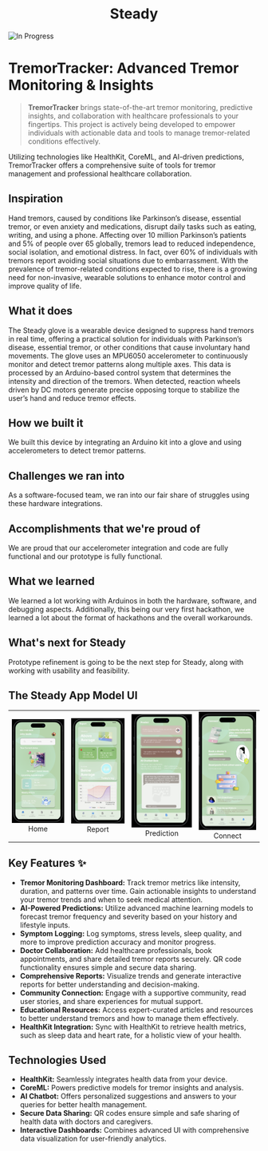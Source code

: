 <h1 align="center">
  Steady
</h1>

![In Progress](https://img.shields.io/badge/status-in%20progress-yellow.svg)

# TremorTracker: Advanced Tremor Monitoring & Insights

> **TremorTracker** brings state-of-the-art tremor monitoring, predictive insights, and collaboration with healthcare professionals to your fingertips. This project is actively being developed to empower individuals with actionable data and tools to manage tremor-related conditions effectively.

Utilizing technologies like HealthKit, CoreML, and AI-driven predictions, TremorTracker offers a comprehensive suite of tools for tremor management and professional healthcare collaboration.

## Inspiration
Hand tremors, caused by conditions like Parkinson’s disease, essential tremor, or even anxiety and medications, disrupt daily tasks such as eating, writing, and using a phone. Affecting over 10 million Parkinson’s patients and 5% of people over 65 globally, tremors lead to reduced independence, social isolation, and emotional distress. In fact, over 60% of individuals with tremors report avoiding social situations due to embarrassment. With the prevalence of tremor-related conditions expected to rise, there is a growing need for non-invasive, wearable solutions to enhance motor control and improve quality of life.

## What it does
The Steady glove is a wearable device designed to suppress hand tremors in real time, offering a practical solution for individuals with Parkinson’s disease, essential tremor, or other conditions that cause involuntary hand movements. The glove uses an MPU6050 accelerometer to continuously monitor and detect tremor patterns along multiple axes. This data is processed by an Arduino-based control system that determines the intensity and direction of the tremors. When detected, reaction wheels driven by DC motors generate precise opposing torque to stabilize the user’s hand and reduce tremor effects.

## How we built it
We built this device by integrating an Arduino kit into a glove and using accelerometers to detect tremor patterns.

## Challenges we ran into
As a software-focused team, we ran into our fair share of struggles using these hardware integrations.

## Accomplishments that we're proud of
We are proud that our accelerometer integration and code are fully functional and our prototype is fully functional.

## What we learned
We learned a lot working with Arduinos in both the hardware, software, and debugging aspects. Additionally, this being our very first hackathon, we learned a lot about the format of hackathons and the overall workarounds.

## What's next for Steady
Prototype refinement is going to be the next step for Steady, along with working with usability and feasibility.

## The Steady App Model UI

<table>
  <tr>
    <td align="center"><img src="Files/Home.png" alt="Home" width="200"/><br>Home</td>
    <td align="center"><img src="Files/Report.png" alt="Report" width="200"/><br>Report</td>
    <td align="center"><img src="Files/Prediction.png" alt="Prediction" width="200"/><br>Prediction</td>
    <td align="center"><img src="Files/Connect.png" alt="Connect" width="200"/><br>Connect</td>
  </tr>
</table>

## Key Features ✨

- **Tremor Monitoring Dashboard:** Track tremor metrics like intensity, duration, and patterns over time. Gain actionable insights to understand your tremor trends and when to seek medical attention.
- **AI-Powered Predictions:** Utilize advanced machine learning models to forecast tremor frequency and severity based on your history and lifestyle inputs.
- **Symptom Logging:** Log symptoms, stress levels, sleep quality, and more to improve prediction accuracy and monitor progress.
- **Doctor Collaboration:** Add healthcare professionals, book appointments, and share detailed tremor reports securely. QR code functionality ensures simple and secure data sharing.
- **Comprehensive Reports:** Visualize trends and generate interactive reports for better understanding and decision-making.
- **Community Connection:** Engage with a supportive community, read user stories, and share experiences for mutual support.
- **Educational Resources:** Access expert-curated articles and resources to better understand tremors and how to manage them effectively.
- **HealthKit Integration:** Sync with HealthKit to retrieve health metrics, such as sleep data and heart rate, for a holistic view of your health.

## Technologies Used

- **HealthKit:** Seamlessly integrates health data from your device.
- **CoreML:** Powers predictive models for tremor insights and analysis.
- **AI Chatbot:** Offers personalized suggestions and answers to your queries for better health management.
- **Secure Data Sharing:** QR codes ensure simple and safe sharing of health data with doctors and caregivers.
- **Interactive Dashboards:** Combines advanced UI with comprehensive data visualization for user-friendly analytics.
